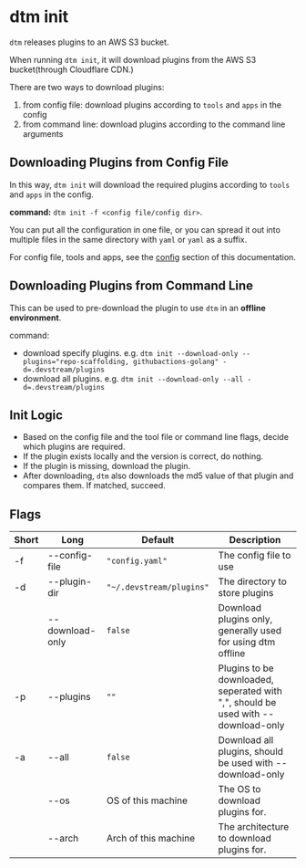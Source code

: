 # dtm init

`dtm` releases plugins to an AWS S3 bucket. 

When running `dtm init`, it will download plugins from the AWS S3 bucket(through Cloudflare CDN.)

There are two ways to download plugins:

1. from config file: download plugins according to `tools` and `apps` in the config
2. from command line: download plugins according to the command line arguments

## Downloading Plugins from Config File

In this way, `dtm init` will download the required plugins according to `tools` and `apps` in the config.

**command:** `dtm init -f <config file/config dir>`.

You can put all the configuration in one file, or you can spread it out into multiple files in the same directory with `yaml` or `yaml` as a suffix.

For config file, tools and apps, see the [config](../core-concepts/config.md) section of this documentation.

## Downloading Plugins from Command Line

This can be used to pre-download the plugin to use `dtm` in an **offline environment**.

command: 

- download specify plugins. e.g. `dtm init --download-only --plugins="repo-scaffolding, githubactions-golang" -d=.devstream/plugins`
- download all plugins. e.g. `dtm init --download-only --all -d=.devstream/plugins`

## Init Logic

- Based on the config file and the tool file or command line flags, decide which plugins are required.
- If the plugin exists locally and the version is correct, do nothing.
- If the plugin is missing, download the plugin.
- After downloading, `dtm` also downloads the md5 value of that plugin and compares them. If matched, succeed.

## Flags

| Short | Long            | Default                  | Description                                                                       |
|-------|-----------------|--------------------------|-----------------------------------------------------------------------------------|
| -f    | --config-file   | `"config.yaml"`          | The config file to use                                                            |
| -d    | --plugin-dir    | `"~/.devstream/plugins"` | The directory to store plugins                                                    |
|       | --download-only | `false`                  | Download plugins only, generally used for using dtm offline                       |
| -p    | --plugins       | `""`                     | Plugins to be downloaded, seperated with ",", should be used with --download-only |
| -a    | --all           | `false`                  | Download all plugins, should be used with --download-only                         |
|       | --os            | OS of this machine       | The OS to download plugins for.                                                   |
|       | --arch          | Arch of this machine     | The architecture to download plugins for.                                         |

